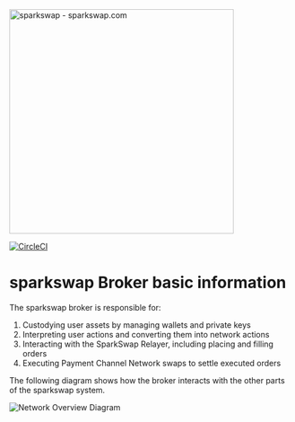 <img src="https://sparkswap.com/img/logo.svg" alt="sparkswap - sparkswap.com" width="400">

[![CircleCI](https://circleci.com/gh/sparkswap/broker.svg?style=svg&circle-token=11fe800209ce8a6839b3c071f8f61ee8a345b026)](https://circleci.com/gh/sparkswap/broker)

sparkswap Broker basic information
===========================

The sparkswap broker is responsible for:

1. Custodying user assets by managing wallets and private keys
2. Interpreting user actions and converting them into network actions
3. Interacting with the SparkSwap Relayer, including placing and filling orders
4. Executing Payment Channel Network swaps to settle executed orders

The following diagram shows how the broker interacts with the other parts of the sparkswap system.

![Network Overview Diagram](/docs/images/NetworkOverview.png)
